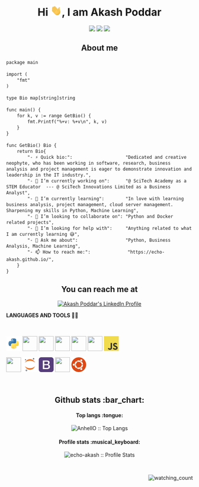 

<h1 align="center">Hi <img src="https://raw.githubusercontent.com/ABSphreak/ABSphreak/master/gifs/Hi.gif" width="30px">, I am Akash Poddar </h1>

 <p align="center">
<img src="https://img.shields.io/badge/Age-25-blue" />
  <img src="https://img.shields.io/badge/Lives-Bangladesh-success" />
  <img src="https://img.shields.io/badge/Languages-English%20%26%20Bangla-brightgreen" />
</p>

<h2 align="center">About me</h2>

```golang
package main

import (
	"fmt"
)

type Bio map[string]string

func main() {
	for k, v := range GetBio() {
		fmt.Printf("%+v: %+v\n", k, v)
	}
}

func GetBio() Bio {
	return Bio{
		"- ⚡ Quick bio:":                    "Dedicated and creative neophyte, who has been working in software, research, business analysis and project management is eager to demonstrate innovation and leadership in the IT industry.",
		"- 🔭 I’m currently working on":      "@ SciTech Academy as a STEM Educator  --- @ SciTech Innovations Limited as a Business Analyst",
		"- 🌱 I’m currently learning":        "In love with learning business analysis, project management, cloud server management. Sharpening my skills in Python, Machine Learning",
		"- 👯 I’m looking to collaborate on": "Python and Docker related projects",
		"- 🤔 I’m looking for help with":     "Anything related to what I am currently learning 😅",
		"- 💬 Ask me about":                  "Python, Business Analysis, Machine Learning",
		"- 📫 How to reach me:":              "https://echo-akash.github.io/",
	}
}
```

<h2 align="center">You can reach me at </h2>

<p align="center">

  <a href="https://www.linkedin.com/in/akash-poddar/">
    <img src="https://www.vectorlogo.zone/logos/linkedin/linkedin-icon.svg" alt="Akash Poddar's LinkedIn Profile" height="30" width="30">
  </a>
</p>



**LANGUAGES AND TOOLS :man_technologist:**  
<br/>
<br/>

<code><img height="40" width="40" src="https://raw.githubusercontent.com/github/explore/80688e429a7d4ef2fca1e82350fe8e3517d3494d/topics/python/python.png"></code>
<code><img height="40" width="40" src="https://images.vexels.com/media/users/3/166401/isolated/preview/b82aa7ac3f736dd78570dd3fa3fa9e24-java-programming-language-icon-by-vexels.png"></code>
<code><img height="40" width="40" src="https://www.naveedashfaq.me/img/c++.png"></code>
<code><img height="40" width="40" src="https://cdn.iconscout.com/icon/free/png-512/c-programming-569564.png"></code>
<code><img height="40" width="40" src="https://www.flaticon.com/svg/static/icons/svg/1216/1216733.svg"></code>
<code><img height="40" width="40" src="https://cdn.iconscout.com/icon/free/png-256/css-131-722685.png"></code>
<code><img height="40" width="40" src="https://raw.githubusercontent.com/github/explore/80688e429a7d4ef2fca1e82350fe8e3517d3494d/topics/javascript/javascript.png"></code>

<code><img height="40" width="40" src="https://upload.wikimedia.org/wikipedia/commons/thumb/3/3f/Git_icon.svg/1024px-Git_icon.svg.png"></code>
<code><img height="40" width="40" src="https://raw.githubusercontent.com/github/explore/80688e429a7d4ef2fca1e82350fe8e3517d3494d/topics/jupyter-notebook/jupyter-notebook.png"></code>
<code><img height="40" width="40" src="https://raw.githubusercontent.com/github/explore/80688e429a7d4ef2fca1e82350fe8e3517d3494d/topics/bootstrap/bootstrap.png"></code>
<code><img height="40" width="40" src="https://github.com/get-icon/geticon/raw/master/icons/mysql.svg"></code>
<code><img height="40" width="40" src="https://raw.githubusercontent.com/github/explore/80688e429a7d4ef2fca1e82350fe8e3517d3494d/topics/ubuntu/ubuntu.png"></code>

<br/>



<h2 align="center">Github stats :bar_chart:</h2>

<h4 align="center">Top langs :tongue:</h4>
<p align="center"><img src="https://github-readme-stats.vercel.app/api/top-langs/?username=echo-akash&langs_count=10&theme=tokyonight&layout=compact" alt="AnhellO :: Top Langs" /></p>

<h4 align="center">Profile stats :musical_keyboard:</h4>
<p align="center"><img src="https://github-readme-stats.vercel.app/api?username=echo-akash&show_icons=true&theme=synthwave" alt="echo-akash :: Profile Stats" /></p>

<br>
<p align="right"> 
<img src="https://komarev.com/ghpvc/?username=echo-akash&color=brightgreen" alt="watching_count" />
 </p>
